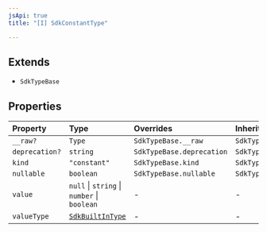 ```yaml
---
jsApi: true
title: "[I] SdkConstantType"

---
```

## Extends

- `SdkTypeBase`

## Properties

| Property | Type | Overrides | Inherited from |
| :------ | :------ | :------ | :------ |
| `__raw?` | `Type` | `SdkTypeBase.__raw` | `SdkTypeBase.__raw` |
| `deprecation?` | `string` | `SdkTypeBase.deprecation` | `SdkTypeBase.deprecation` |
| `kind` | `"constant"` | `SdkTypeBase.kind` | `SdkTypeBase.kind` |
| `nullable` | `boolean` | `SdkTypeBase.nullable` | `SdkTypeBase.nullable` |
| `value` | `null` \| `string` \| `number` \| `boolean` | - | - |
| `valueType` | [`SdkBuiltInType`](SdkBuiltInType.md) | - | - |

